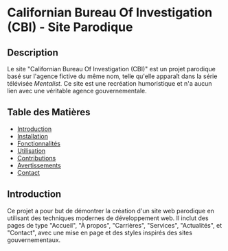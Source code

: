 # Californian Bureau Of Investigation (CBI) - Site Parodique

## Description

Le site "Californian Bureau Of Investigation (CBI)" est un projet parodique basé sur l'agence fictive du même nom, telle qu'elle apparaît dans la série télévisée *Mentalist*. Ce site est une recréation humoristique et n'a aucun lien avec une véritable agence gouvernementale.

## Table des Matières

- [Introduction](#introduction)
- [Installation](#installation)
- [Fonctionnalités](#fonctionnalités)
- [Utilisation](#utilisation)
- [Contributions](#contributions)
- [Avertissements](#avertissements)
- [Contact](#contact)

## Introduction

Ce projet a pour but de démontrer la création d'un site web parodique en utilisant des techniques modernes de développement web. Il inclut des pages de type "Accueil", "À propos", "Carrières", "Services", "Actualités", et "Contact", avec une mise en page et des styles inspirés des sites gouvernementaux.

